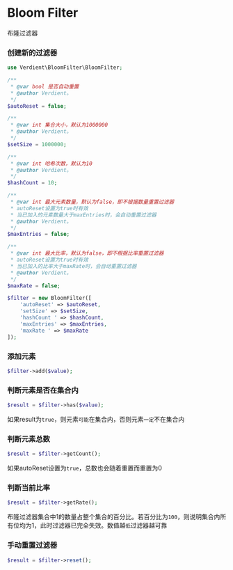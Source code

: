 # Bloom Filter
布隆过滤器

### 创建新的过滤器
```php
use Verdient\BloomFilter\BloomFilter;

/**
 * @var bool 是否自动重置
 * @author Verdient。
 */
$autoReset = false;

/**
 * @var int 集合大小，默认为1000000
 * @author Verdient。
 */
$setSize = 1000000;

/**
 * @var int 哈希次数，默认为10
 * @author Verdient。
 */
$hashCount = 10;

/**
 * @var int 最大元素数量，默认为false，即不根据数量重置过滤器
 * autoReset设置为true时有效
 * 当已加入的元素数量大于maxEntries时，会自动重置过滤器
 * @author Verdient。
 */
$maxEntries = false;

/**
 * @var int 最大比率，默认为false，即不根据比率重置过滤器
 * autoReset设置为true时有效
 * 当已加入的比率大于maxRate时，会自动重置过滤器
 * @author Verdient。
 */
$maxRate = false;

$filter = new BloomFilter([
	'autoReset' => $autoReset,
	'setSize' => $setSize,
	'hashCount ' => $hashCount,
	'maxEntries' => $maxEntries,
	'maxRate ' => $maxRate
]);
```
### 添加元素
```php
$filter->add($value);
```

### 判断元素是否在集合内
```php
$result = $filter->has($value);
```
如果result为`true`，则元素`可能`在集合内，否则元素`一定`不在集合内

### 判断元素总数
```php
$result = $filter->getCount();
```
如果autoReset设置为`true`，总数也会随着重置而重置为0

### 判断当前比率
```php
$result = $filter->getRate();
```
布隆过滤器集合中1的数量占整个集合的百分比。若百分比为`100`，则说明集合内所有位均为1，此时过滤器已完全失效。数值越`低`过滤器越可靠

### 手动重置过滤器
```php
$result = $filter->reset();
```